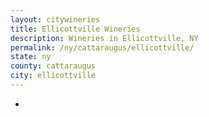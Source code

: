 ```yaml
---
layout: citywineries
title: Ellicottville Wineries
description: Wineries in Ellicottville, NY
permalink: /ny/cattaraugus/ellicottville/
state: ny
county: cattaraugus
city: ellicottville
---
```

-
